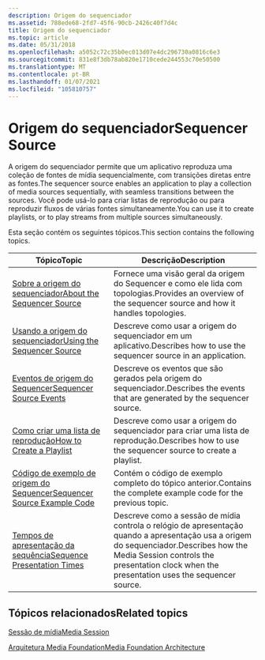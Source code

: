 ```yaml
---
description: Origem do sequenciador
ms.assetid: 788ede68-2fd7-45f6-90cb-2426c40f7d4c
title: Origem do sequenciador
ms.topic: article
ms.date: 05/31/2018
ms.openlocfilehash: a5052c72c35b0ec013d07e4dc296730a0816c6e3
ms.sourcegitcommit: 831e8f3db78ab820e1710cede244553c70e50500
ms.translationtype: MT
ms.contentlocale: pt-BR
ms.lasthandoff: 01/07/2021
ms.locfileid: "105810757"
---
```

# <a name="sequencer-source"></a><span data-ttu-id="ca23b-103">Origem do sequenciador</span><span class="sxs-lookup"><span data-stu-id="ca23b-103">Sequencer Source</span></span>

<span data-ttu-id="ca23b-104">A origem do sequenciador permite que um aplicativo reproduza uma coleção de fontes de mídia sequencialmente, com transições diretas entre as fontes.</span><span class="sxs-lookup"><span data-stu-id="ca23b-104">The sequencer source enables an application to play a collection of media sources sequentially, with seamless transitions between the sources.</span></span> <span data-ttu-id="ca23b-105">Você pode usá-lo para criar listas de reprodução ou para reproduzir fluxos de várias fontes simultaneamente.</span><span class="sxs-lookup"><span data-stu-id="ca23b-105">You can use it to create playlists, or to play streams from multiple sources simultaneously.</span></span>

<span data-ttu-id="ca23b-106">Esta seção contém os seguintes tópicos.</span><span class="sxs-lookup"><span data-stu-id="ca23b-106">This section contains the following topics.</span></span>



| <span data-ttu-id="ca23b-107">Tópico</span><span class="sxs-lookup"><span data-stu-id="ca23b-107">Topic</span></span>                                                              | <span data-ttu-id="ca23b-108">Descrição</span><span class="sxs-lookup"><span data-stu-id="ca23b-108">Description</span></span>                                                                                                      |
|--------------------------------------------------------------------|------------------------------------------------------------------------------------------------------------------|
| [<span data-ttu-id="ca23b-109">Sobre a origem do sequenciador</span><span class="sxs-lookup"><span data-stu-id="ca23b-109">About the Sequencer Source</span></span>](about-the-sequencer-source.md)       | <span data-ttu-id="ca23b-110">Fornece uma visão geral da origem do Sequencer e como ele lida com topologias.</span><span class="sxs-lookup"><span data-stu-id="ca23b-110">Provides an overview of the sequencer source and how it handles topologies.</span></span>                                      |
| [<span data-ttu-id="ca23b-111">Usando a origem do sequenciador</span><span class="sxs-lookup"><span data-stu-id="ca23b-111">Using the Sequencer Source</span></span>](using-the-sequencer-source.md)       | <span data-ttu-id="ca23b-112">Descreve como usar a origem do sequenciador em um aplicativo.</span><span class="sxs-lookup"><span data-stu-id="ca23b-112">Describes how to use the sequencer source in an application.</span></span>                                                     |
| [<span data-ttu-id="ca23b-113">Eventos de origem do Sequencer</span><span class="sxs-lookup"><span data-stu-id="ca23b-113">Sequencer Source Events</span></span>](sequencer-source-events.md)             | <span data-ttu-id="ca23b-114">Descreve os eventos que são gerados pela origem do sequenciador.</span><span class="sxs-lookup"><span data-stu-id="ca23b-114">Describes the events that are generated by the sequencer source.</span></span>                                                 |
| [<span data-ttu-id="ca23b-115">Como criar uma lista de reprodução</span><span class="sxs-lookup"><span data-stu-id="ca23b-115">How to Create a Playlist</span></span>](how-to-create-a-playlist.md)           | <span data-ttu-id="ca23b-116">Descreve como usar a origem do sequenciador para criar uma lista de reprodução.</span><span class="sxs-lookup"><span data-stu-id="ca23b-116">Describes how to use the sequencer source to create a playlist.</span></span>                                                  |
| [<span data-ttu-id="ca23b-117">Código de exemplo de origem do Sequencer</span><span class="sxs-lookup"><span data-stu-id="ca23b-117">Sequencer Source Example Code</span></span>](sequencer-source-example-code.md) | <span data-ttu-id="ca23b-118">Contém o código de exemplo completo do tópico anterior.</span><span class="sxs-lookup"><span data-stu-id="ca23b-118">Contains the complete example code for the previous topic.</span></span>                                                       |
| [<span data-ttu-id="ca23b-119">Tempos de apresentação da sequência</span><span class="sxs-lookup"><span data-stu-id="ca23b-119">Sequence Presentation Times</span></span>](sequence-presentation-times.md)     | <span data-ttu-id="ca23b-120">Descreve como a sessão de mídia controla o relógio de apresentação quando a apresentação usa a origem do sequenciador.</span><span class="sxs-lookup"><span data-stu-id="ca23b-120">Describes how the Media Session controls the presentation clock when the presentation uses the sequencer source.</span></span> |



 

## <a name="related-topics"></a><span data-ttu-id="ca23b-121">Tópicos relacionados</span><span class="sxs-lookup"><span data-stu-id="ca23b-121">Related topics</span></span>

<dl> <dt>

[<span data-ttu-id="ca23b-122">Sessão de mídia</span><span class="sxs-lookup"><span data-stu-id="ca23b-122">Media Session</span></span>](media-session.md)
</dt> <dt>

[<span data-ttu-id="ca23b-123">Arquitetura Media Foundation</span><span class="sxs-lookup"><span data-stu-id="ca23b-123">Media Foundation Architecture</span></span>](media-foundation-architecture.md)
</dt> </dl>

 

 



